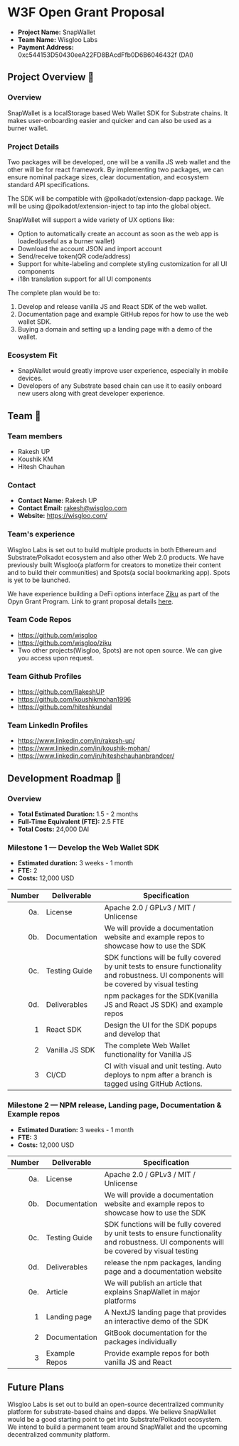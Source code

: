 # W3F Open Grant Proposal

* **Project Name:** SnapWallet
* **Team Name:** Wisgloo Labs
* **Payment Address:** 0xc544153D50430eeA22FD8BAcdFfb0D6B6046432f (DAI)


## Project Overview :page_facing_up:

### Overview

SnapWallet is a localStorage based Web Wallet SDK for Substrate chains. It makes user-onboarding easier and quicker and can also be used as a burner wallet.

### Project Details

Two packages will be developed, one will be a vanilla JS web wallet and the other will be for react framework. By implementing two packages, we can ensure nominal package sizes, clear documentation, and ecosystem standard API specifications.

The SDK will be compatible with @polkadot/extension-dapp package. We will be using @polkadot/extension-inject to tap into the global object.

SnapWallet will support a wide variety of UX options like:
* Option to automatically create an account as soon as the web app is loaded(useful as a burner wallet)
* Download the account JSON and import account
* Send/receive token(QR code/address)
* Support for white-labeling and complete styling customization for all UI components
* i18n translation support for all UI components

The complete plan would be to:
1. Develop and release vanilla JS and React SDK of the web wallet.
2. Documentation page and example GitHub repos for how to use the web wallet SDK.
3. Buying a domain and setting up a landing page with a demo of the wallet.

### Ecosystem Fit

* SnapWallet would greatly improve user experience, especially in mobile devices. 
* Developers of any Substrate based chain can use it to easily onboard new users along with great developer experience.


## Team :busts_in_silhouette:

### Team members

* Rakesh UP
* Koushik KM
* Hitesh Chauhan

### Contact

* **Contact Name:** Rakesh UP
* **Contact Email:** rakesh@wisgloo.com
* **Website:** https://wisgloo.com/

### Team's experience

Wisgloo Labs is set out to build multiple products in both Ethereum and Substrate/Polkadot ecosystem and also other Web 2.0 products. We have previously built Wisgloo(a platform for creators to monetize their content and to build their communities) and Spots(a social bookmarking app). Spots is yet to be launched.

We have experience building a DeFi options interface [Ziku](https://zikufinance.com/) as part of the Opyn Grant Program. Link to grant proposal details [here](https://github.com/opynfinance/OGP/pull/17).

### Team Code Repos

* https://github.com/wisgloo
* https://github.com/wisgloo/ziku
* Two other projects(Wisgloo, Spots) are not open source. We can give you access upon request.

### Team Github Profiles

* https://github.com/RakeshUP
* https://github.com/koushikmohan1996
* https://github.com/hiteshkundal

### Team LinkedIn Profiles

* https://www.linkedin.com/in/rakesh-up/
* https://www.linkedin.com/in/koushik-mohan/
* https://www.linkedin.com/in/hiteshchauhanbrandcer/


## Development Roadmap :nut_and_bolt:

### Overview

* **Total Estimated Duration:** 1.5 - 2 months
* **Full-Time Equivalent (FTE):**  2.5 FTE
* **Total Costs:** 24,000 DAI

### Milestone 1 — Develop the Web Wallet SDK 

* **Estimated duration:** 3 weeks - 1 month
* **FTE:**  2
* **Costs:** 12,000 USD

| Number | Deliverable | Specification |
| -----: | ----------- | ------------- |
| 0a. | License | Apache 2.0 / GPLv3 / MIT / Unlicense |
| 0b. | Documentation | We will provide a documentation website and example repos to showcase how to use the SDK |
| 0c. | Testing Guide | SDK functions will be fully covered by unit tests to ensure functionality and robustness. UI components will be covered by visual testing |
| 0d. | Deliverables | npm packages for the SDK(vanilla JS and React JS SDK) and example repos |
| 1 | React SDK | Design the UI for the SDK popups and develop that
| 2 | Vanilla JS SDK | The complete Web Wallet functionality for Vanilla JS
| 3 | CI/CD | CI with visual and unit testing. Auto deploys to npm after a branch is tagged using GitHub Actions.

### Milestone 2 — NPM release, Landing page, Documentation & Example repos

* **Estimated Duration:** 3 weeks - 1 month
* **FTE:**  3
* **Costs:** 12,000 USD

| Number | Deliverable | Specification |
| -----: | ----------- | ------------- |
| 0a. | License | Apache 2.0 / GPLv3 / MIT / Unlicense |
| 0b. | Documentation | We will provide a documentation website and example repos to showcase how to use the SDK |
| 0c. | Testing Guide | SDK functions will be fully covered by unit tests to ensure functionality and robustness. UI components will be covered by visual testing |
| 0d. | Deliverables | release the npm packages, landing page and a documentation website |
| 0e. | Article | We will publish an article that explains SnapWallet in major platforms 
| 1 | Landing page | A NextJS landing page that provides an interactive demo of the SDK
| 2 | Documentation | GitBook documentation for the packages individually 
| 3 | Example Repos | Provide example repos for both vanilla JS and React


## Future Plans

Wisgloo Labs is set out to build an open-source decentralized community platform for substrate-based chains and dapps.
We believe SnapWallet would be a good starting point to get into Substrate/Polkadot ecosystem. We intend to build a permanent team around SnapWallet and the upcoming decentralized community platform.